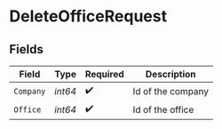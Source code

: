 # DeleteOfficeRequest


## Fields

| Field              | Type               | Required           | Description        |
| ------------------ | ------------------ | ------------------ | ------------------ |
| `Company`          | *int64*            | :heavy_check_mark: | Id of the company  |
| `Office`           | *int64*            | :heavy_check_mark: | Id of the office   |